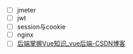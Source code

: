 - [ ] jmeter
- [ ] jwt
- [ ] session与cookie
- [ ] nginx
- [ ] [后端掌握Vue知识_vue后端-CSDN博客](https://blog.csdn.net/m0_49183244/article/details/121088087?utm_medium=distribute.pc_relevant.none-task-blog-2~default~baidujs_baidulandingword~default-8-121088087-blog-112475154.235^v39^pc_relevant_3m_sort_dl_base3&spm=1001.2101.3001.4242.5&utm_relevant_index=11)
